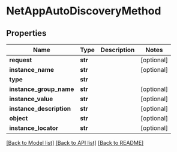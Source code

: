 # NetAppAutoDiscoveryMethod

## Properties
Name | Type | Description | Notes
------------ | ------------- | ------------- | -------------
**request** | **str** |  | [optional] 
**instance_name** | **str** |  | [optional] 
**type** | **str** |  | 
**instance_group_name** | **str** |  | [optional] 
**instance_value** | **str** |  | [optional] 
**instance_description** | **str** |  | [optional] 
**object** | **str** |  | [optional] 
**instance_locator** | **str** |  | [optional] 

[[Back to Model list]](../README.md#documentation-for-models) [[Back to API list]](../README.md#documentation-for-api-endpoints) [[Back to README]](../README.md)

